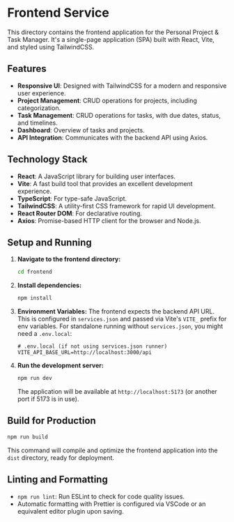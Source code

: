 # Frontend Service

This directory contains the frontend application for the Personal Project & Task Manager. It's a single-page application (SPA) built with React, Vite, and styled using TailwindCSS.

## Features

-   **Responsive UI**: Designed with TailwindCSS for a modern and responsive user experience.
-   **Project Management**: CRUD operations for projects, including categorization.
-   **Task Management**: CRUD operations for tasks, with due dates, status, and timelines.
-   **Dashboard**: Overview of tasks and projects.
-   **API Integration**: Communicates with the backend API using Axios.

## Technology Stack

-   **React**: A JavaScript library for building user interfaces.
-   **Vite**: A fast build tool that provides an excellent development experience.
-   **TypeScript**: For type-safe JavaScript.
-   **TailwindCSS**: A utility-first CSS framework for rapid UI development.
-   **React Router DOM**: For declarative routing.
-   **Axios**: Promise-based HTTP client for the browser and Node.js.

## Setup and Running

1.  **Navigate to the frontend directory:**
    ```bash
    cd frontend
    ```

2.  **Install dependencies:**
    ```bash
    npm install
    ```

3.  **Environment Variables:**
    The frontend expects the backend API URL. This is configured in `services.json` and passed via Vite's `VITE_` prefix for env variables. For standalone running without `services.json`, you might need a `.env.local`:
    ```
    # .env.local (if not using services.json runner)
    VITE_API_BASE_URL=http://localhost:3000/api
    ```

4.  **Run the development server:**
    ```bash
    npm run dev
    ```
    The application will be available at `http://localhost:5173` (or another port if 5173 is in use).

## Build for Production

```bash
npm run build
```
This command will compile and optimize the frontend application into the `dist` directory, ready for deployment.

## Linting and Formatting

-   `npm run lint`: Run ESLint to check for code quality issues.
-   Automatic formatting with Prettier is configured via VSCode or an equivalent editor plugin upon saving.
